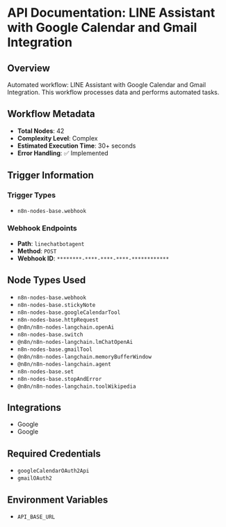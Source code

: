 # API Documentation: LINE Assistant with Google Calendar and Gmail Integration

## Overview
Automated workflow: LINE Assistant with Google Calendar and Gmail Integration. This workflow processes data and performs automated tasks.

## Workflow Metadata
- **Total Nodes**: 42
- **Complexity Level**: Complex
- **Estimated Execution Time**: 30+ seconds
- **Error Handling**: ✅ Implemented

## Trigger Information
### Trigger Types
- `n8n-nodes-base.webhook`

### Webhook Endpoints
- **Path**: `linechatbotagent`
- **Method**: `POST`
- **Webhook ID**: `********-****-****-****-************`


## Node Types Used
- `n8n-nodes-base.webhook`
- `n8n-nodes-base.stickyNote`
- `n8n-nodes-base.googleCalendarTool`
- `n8n-nodes-base.httpRequest`
- `@n8n/n8n-nodes-langchain.openAi`
- `n8n-nodes-base.switch`
- `@n8n/n8n-nodes-langchain.lmChatOpenAi`
- `n8n-nodes-base.gmailTool`
- `@n8n/n8n-nodes-langchain.memoryBufferWindow`
- `@n8n/n8n-nodes-langchain.agent`
- `n8n-nodes-base.set`
- `n8n-nodes-base.stopAndError`
- `@n8n/n8n-nodes-langchain.toolWikipedia`

## Integrations
- Google
- Google

## Required Credentials
- `googleCalendarOAuth2Api`
- `gmailOAuth2`

## Environment Variables
- `API_BASE_URL`
